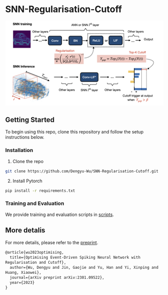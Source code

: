 # SNN-Regularisation-Cutoff

<p align="center">
<img src="../docs/_static/snn-regularisation-cutoff.png" width="800">
</p>

<!-- GETTING STARTED -->
## Getting Started
To begin using this repo, clone this repository and follow the setup instructions below. 

### Installation

1. Clone the repo
```sh
git clone https://github.com/Dengyu-Wu/SNN-Regularisation-Cutoff.git
```

2. Install Pytorch
```sh
pip install -r requirements.txt 
``` 

### Training and Evaluation 
We provide training and evaluation scripts in [scripts](/scripts). 

## More detalis
For more details, please refer to the <a href="https://arxiv.org/abs/2301.09522">preprint</a>.

```
@article{wu2023optimising,
  title={Optimising Event-Driven Spiking Neural Network with Regularisation and Cutoff},
  author={Wu, Dengyu and Jin, Gaojie and Yu, Han and Yi, Xinping and Huang, Xiaowei},
  journal={arXiv preprint arXiv:2301.09522},
  year={2023}
}
```
